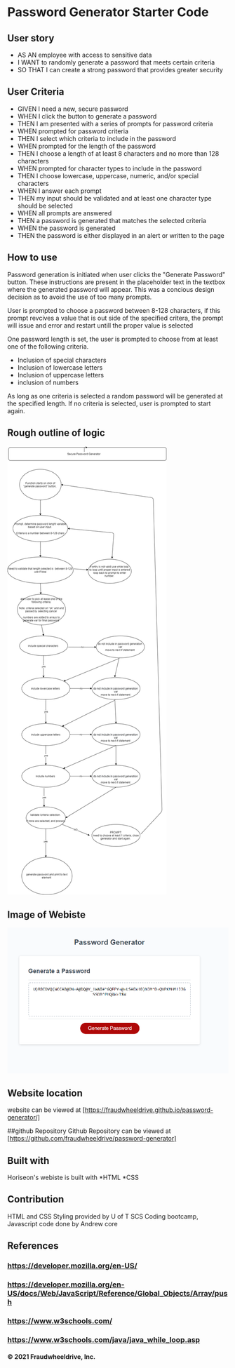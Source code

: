 # Password Generator Starter Code

## User story 
* AS AN employee with access to sensitive data
* I WANT to randomly generate a password that meets certain criteria
* SO THAT I can create a strong password that provides greater security

## User Criteria 
* GIVEN I need a new, secure password
* WHEN I click the button to generate a password
* THEN I am presented with a series of prompts for password criteria
* WHEN prompted for password criteria
* THEN I select which criteria to include in the password
* WHEN prompted for the length of the password
* THEN I choose a length of at least 8 characters and no more than 128 characters
* WHEN prompted for character types to include in the password
* THEN I choose lowercase, uppercase, numeric, and/or special characters
* WHEN I answer each prompt
* THEN my input should be validated and at least one character type should be selected
* WHEN all prompts are answered
* THEN a password is generated that matches the selected criteria
* WHEN the password is generated
* THEN the password is either displayed in an alert or written to the page

## How to use 
Password generation is initiated when user clicks the "Generate Password" button. These instructions 
are present in the placeholder text in the textbox where the generated password will appear. This was 
a concious design decision as to avoid the use of too many prompts. 

User is prompted to choose a password between 8-128 characters, if this prompt revcives a value that is out side
of the specified critera, the prompt will issue and error and restart untill the proper value is selected 

One password length is set, the user is prompted to choose from at least one of the following criteria. 
* Inclusion of special characters 
* Inclusion of lowercase letters 
* Inclusion of uppercase letters 
* inclusion of numbers 

As long as one criteria is selected a random password will be generated at the specified length. If no criteria is selected, 
user is prompted to start again. 

## Rough outline of logic
![Wireframe diagram showing logic of password generation](https://github.com/fraudwheeldrive/password-generator/blob/main/assets/images/wireframe%20js%20logic%20rough.png)

## Image of Webiste 
![webiste image](https://github.com/fraudwheeldrive/password-generator/blob/main/assets/images/Password%20generator%20image.PNG)

## Website location 
website can be viewed at [https://fraudwheeldrive.github.io/password-generator/]

##github Repository 
Github Repository can be viewed at [https://github.com/fraudwheeldrive/password-generator]

##  Built with 
Horiseon's webiste is built with 
*HTML
*CSS
## Contribution 
HTML and CSS Styling provided by U of T SCS Coding bootcamp, 
Javascript code done by Andrew core 

## References 
### https://developer.mozilla.org/en-US/
### https://developer.mozilla.org/en-US/docs/Web/JavaScript/Reference/Global_Objects/Array/push
### https://www.w3schools.com/
### https://www.w3schools.com/java/java_while_loop.asp



#### © 2021 Fraudwheeldrive, Inc.
